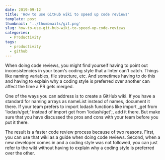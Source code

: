 ```yaml
---
date: 2019-09-12
title: 'How to use GitHub wiki to speed up code reviews'
template: post
thumbnail: '../thumbnails/git.png'
slug: how-to-use-git-hub-wiki-to-speed-up-code-reviews
categories:
  - Productivity
tags:
  - productivity
  - github
---
```


When doing code reviews, you might find yourself having to point out inconsistencies in your team's coding style that a linter can't catch. Things like naming variables, file structure, etc. And sometimes having to do this and having to explain why a coding style is preferred over another can affect the time a PR gets merged.

One of the ways you can address is to create a GitHub wiki. If you have a standard for naming arrays as nameList instead of names, document it there. If your team prefers to import lodash functions like import _get from 'lodash/get;' instead of import get from 'lodash/get';, add it there. But make sure that you have discussed the pros and cons with your team before you put it there.

The result is a faster code review process because of two reasons. First, you can use that wiki as a guide when doing code reviews. Second, when a new developer comes in and a coding style was not followed, you can just refer to the wiki without having to explain why a coding style is preferred over the other.

